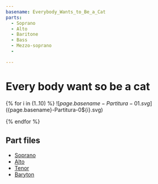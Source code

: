 ```yaml
---
basename: Everybody_Wants_to_Be_a_Cat
parts:
  - Soprano
  - Alto
  - Baritone
  - Bass
  - Mezzo-soprano
  - 

---
```

# Every body want so be a cat

{% for i in (1..10) %}
![${page.basename}-Partitura-01.svg](${page.basename}-Partitura-0${i}.svg)

{% endfor %}


## Part files
- [Soprano](soprano.mp3)
- [Alto](alto.mp3)
- [Tenor](tenor.mp3)
- [Baryton](barytone.mp3)
